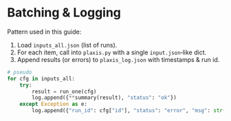 # Batching & Logging

Pattern used in this guide:
1. Load `inputs_all.json` (list of runs).
2. For each item, call into `plaxis.py` with a single `input.json`‑like dict.
3. Append results (or errors) to `plaxis_log.json` with timestamps & run id.

```python
# pseudo
for cfg in inputs_all:
    try:
        result = run_one(cfg)
        log.append({**summary(result), "status": "ok"})
    except Exception as e:
        log.append({"run_id": cfg["id"], "status": "error", "msg": str(e)})
```
